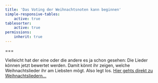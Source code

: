 ```yaml
---
title: 'Das Voting der Weihnachtsnoten kann beginnen'
simple-responsive-tables:
    active: true
tablesorter:
    active: true
permissions:
    inherit: true
---
```


===

Vielleicht hat der eine oder die andere es ja schon gesehen: Die Lieder können jetzt bewertet werden. Damit könnt ihr zeigen, welche Weihnachtslieder ihr am Liebsten mögt.
Also legt los. 
[<i class="fa fa-hand-o-right"></i>Hier gehts direkt zu Weihnachtsliedern...](/choerchen-intern/choerchennoten/tag:Weihnachten/query:Weihnachten)